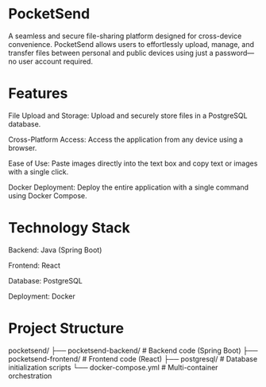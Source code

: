 # PocketSend
A seamless and secure file-sharing platform designed for cross-device convenience. PocketSend allows users to effortlessly upload, manage, and transfer files between personal and public devices using just a password—no user account required.

# Features

File Upload and Storage: Upload and securely store files in a PostgreSQL database.

Cross-Platform Access: Access the application from any device using a browser.

Ease of Use: Paste images directly into the text box and copy text or images with a single click.

Docker Deployment: Deploy the entire application with a single command using Docker Compose.

# Technology Stack

Backend: Java (Spring Boot)

Frontend: React

Database: PostgreSQL

Deployment: Docker

# Project Structure

pocketsend/ ├── pocketsend-backend/ # Backend code (Spring Boot) ├── pocketsend-frontend/ # Frontend code (React) ├── postgresql/ # Database initialization scripts └── docker-compose.yml # Multi-container orchestration
